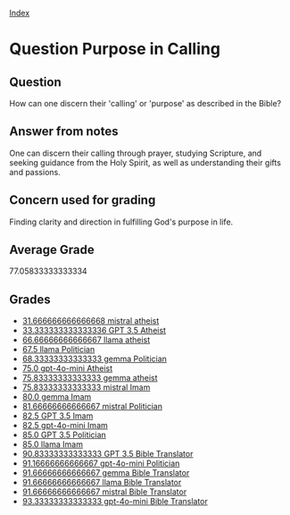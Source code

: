 
[Index](../../index.md)
# Question Purpose in Calling
## Question
How can one discern their 'calling' or 'purpose' as described in the Bible?

## Answer from notes
One can discern their calling through prayer, studying Scripture, and seeking guidance from the Holy Spirit, as well as understanding their gifts and passions.

## Concern used for grading
Finding clarity and direction in fulfilling God's purpose in life.

## Average Grade
77.05833333333334

## Grades
 * [31.666666666666668 mistral atheist](../answers/mistral_atheist/Purpose_in_Calling.md)
 * [33.333333333333336 GPT 3.5 Atheist](../answers/GPT_3.5_Atheist/Purpose_in_Calling.md)
 * [66.66666666666667 llama atheist](../answers/llama_atheist/Purpose_in_Calling.md)
 * [67.5 llama Politician](../answers/llama_Politician/Purpose_in_Calling.md)
 * [68.33333333333333 gemma Politician](../answers/gemma_Politician/Purpose_in_Calling.md)
 * [75.0 gpt-4o-mini Atheist](../answers/gpt-4o-mini_Atheist/Purpose_in_Calling.md)
 * [75.83333333333333 gemma atheist](../answers/gemma_atheist/Purpose_in_Calling.md)
 * [75.83333333333333 mistral Imam](../answers/mistral_Imam/Purpose_in_Calling.md)
 * [80.0 gemma Imam](../answers/gemma_Imam/Purpose_in_Calling.md)
 * [81.66666666666667 mistral Politician](../answers/mistral_Politician/Purpose_in_Calling.md)
 * [82.5 GPT 3.5 Imam](../answers/GPT_3.5_Imam/Purpose_in_Calling.md)
 * [82.5 gpt-4o-mini Imam](../answers/gpt-4o-mini_Imam/Purpose_in_Calling.md)
 * [85.0 GPT 3.5 Politician](../answers/GPT_3.5_Politician/Purpose_in_Calling.md)
 * [85.0 llama Imam](../answers/llama_Imam/Purpose_in_Calling.md)
 * [90.83333333333333 GPT 3.5 Bible Translator](../answers/GPT_3.5_Bible_Translator/Purpose_in_Calling.md)
 * [91.16666666666667 gpt-4o-mini Politician](../answers/gpt-4o-mini_Politician/Purpose_in_Calling.md)
 * [91.66666666666667 gemma Bible Translator](../answers/gemma_Bible_Translator/Purpose_in_Calling.md)
 * [91.66666666666667 llama Bible Translator](../answers/llama_Bible_Translator/Purpose_in_Calling.md)
 * [91.66666666666667 mistral Bible Translator](../answers/mistral_Bible_Translator/Purpose_in_Calling.md)
 * [93.33333333333333 gpt-4o-mini Bible Translator](../answers/gpt-4o-mini_Bible_Translator/Purpose_in_Calling.md)
